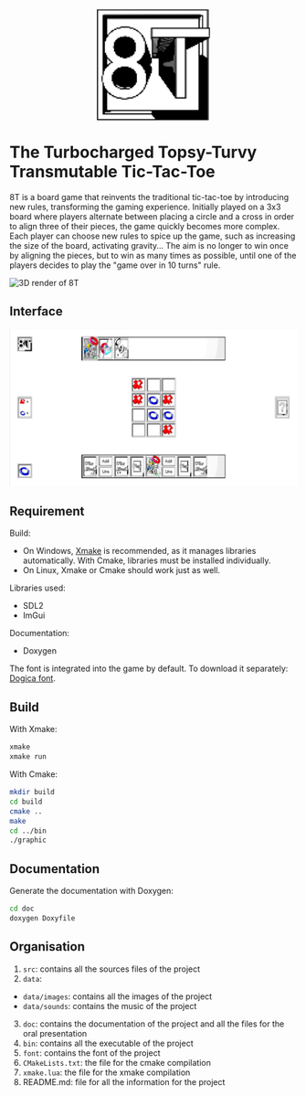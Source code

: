 <h1 style="text-align=center; align=center;">
  <a href="https://forge.univ-lyon1.fr/p2203381/8T/" style="display: block; text-align: center;">
    <img src="data/images/logo_big.png" alt="Logo 8T" width="200" style="display: block; margin: 0 auto;">
  </a>
  <br>
  The Turbocharged Topsy-Turvy Transmutable Tic-Tac-Toe
  <br>
</h1>

8T is a board game that reinvents the traditional tic-tac-toe by introducing new rules, transforming the gaming experience. Initially played on a 3x3 board where players alternate between placing a circle and a cross in order to align three of their pieces, the game quickly becomes more complex. Each player can choose new rules to spice up the game, such as increasing the size of the board, activating gravity... The aim is no longer to win once by aligning the pieces, but to win as many times as possible, until one of the players decides to play the "game over in 10 turns" rule.

![3D render of 8T](data/images/presentation.png)

## Interface

![screenshot](data/images/screenshot.png)

## Requirement 

Build:
- On Windows, [Xmake](https://xmake.io/#/getting_started) is recommended, as it manages libraries automatically. With Cmake, libraries must be installed individually.
- On Linux, Xmake or Cmake should work just as well.

Libraries used:
- SDL2
- ImGui

Documentation:
- Doxygen

The font is integrated into the game by default. To download it separately: [Dogica font](https://www.dafont.com/dogica.font).

## Build

With Xmake:

~~~bash
xmake
xmake run
~~~

With Cmake:

~~~bash
mkdir build
cd build
cmake ..
make
cd ../bin
./graphic
~~~

## Documentation

Generate the documentation with Doxygen:
~~~bash
cd doc
doxygen Doxyfile
~~~

## Organisation 

1. `src`: contains all the sources files of the project
2. `data`: 
- `data/images`: contains all the images of the project
- `data/sounds`: contains the music of the project
3. `doc`: contains the documentation of the project and all the files for the oral presentation
4. `bin`: contains all the executable of the project
5. `font`: contains the font of the project
6. `CMakeLists.txt`: the file for the cmake compilation
7. `xmake.lua`: the file for the xmake compilation
8. README.md: file for all the information for the project